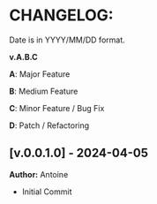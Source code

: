 # CHANGELOG:

Date is in YYYY/MM/DD format.

**v.A.B.C**

**A**: Major Feature

**B**: Medium Feature

**C**: Minor Feature / Bug Fix

**D**: Patch / Refactoring

## [v.0.0.1.0] - 2024-04-05

**Author:** Antoine

-   Initial Commit